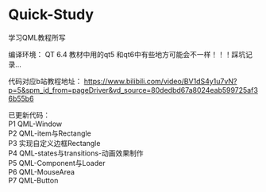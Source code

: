 # Quick-Study
学习QML教程所写  

编译环境： QT 6.4
教材中用的qt5 和qt6中有些地方可能会不一样！！！踩坑记录...   

代码对应b站教程地址：
https://www.bilibili.com/video/BV1dS4y1u7vN?p=5&spm_id_from=pageDriver&vd_source=80dedbd67a8024eab599725af36b55b6
  
  
已更新代码：  
P1	QML-Window  
P2	QML-item与Rectangle  
P3	实现自定义边框Rectangle  
P4	QML-states与transitions-动画效果制作  
P5   	QML-Component与Loader  
P6   	QML-MouseArea  
P7   	QML-Button  